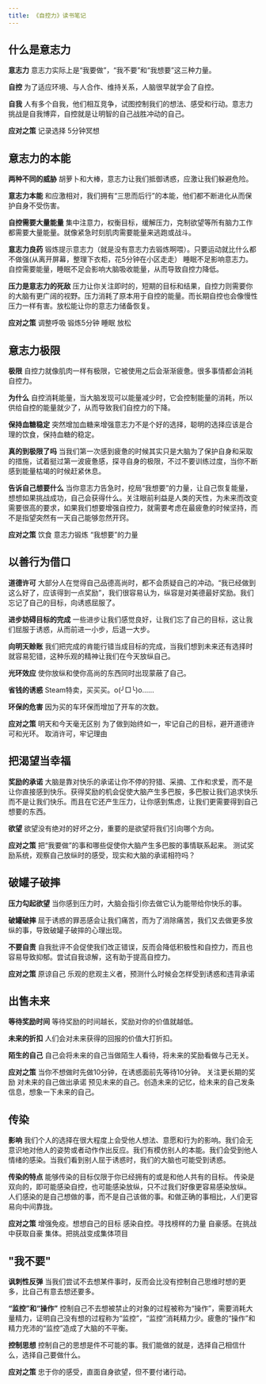 ```yaml
---
title: 《自控力》读书笔记
---
```


## 什么是意志力
**意志力**
意志力实际上是“我要做”，“我不要”和“我想要”这三种力量。

**自控**
为了适应环境、与人合作、维持关系，人脑很早就学会了自控。

**自我**
人有多个自我，他们相互竞争，试图控制我们的想法、感受和行动。意志力挑战是自我博弈，自控就是让明智的自己战胜冲动的自己。

**应对之策**
记录选择
5分钟冥想
## 意志力的本能
**两种不同的威胁**
胡萝卜和大棒，意志力让我们抵御诱惑，应激让我们躲避危险。

**意志力本能**
和应激相对，我们拥有“三思而后行”的本能，他们都不断进化从而保护自身不受伤害。

**自控需要大量能量**
集中注意力，权衡目标，缓解压力，克制欲望等所有脑力工作都需要大量能量。就像紧急时刻肌肉需要能量来逃跑或战斗。

**意志力良药**
锻炼提示意志力（就是没有意志力去锻炼啊喂）。只要运动就比什么都不做强(从离开屏幕，整理下衣柜，花5分钟在小区走走）
睡眠不足影响意志力。自控需要能量，睡眠不足会影响大脑吸收能量，从而导致自控力降低。

**压力是意志力的死敌**
压力让你关注即时的，短期的目标和结果，自控力则需要你的大脑有更广阔的视野。压力消耗了原本用于自控的能量。而长期自控也会像慢性压力一样有害。放松能让你的意志力储备恢复。

**应对之策**
调整呼吸
锻炼5分钟
睡眠
放松
## 意志力极限
**极限**
自控力就像肌肉一样有极限，它被使用之后会渐渐疲惫。很多事情都会消耗自控力。

**为什么**
自控消耗能量，当大脑发现可以能量减少时，它会控制能量的消耗，所以供给自控的能量就少了，从而导致我们自控力的下降。

**保持血糖稳定**
突然增加血糖来增强意志力不是个好的选择，聪明的选择应该是合理的饮食，保持血糖的稳定。

**真的到极限了吗**
当我们第一次感到疲惫的时候其实只是大脑为了保护自身和采取的措施，试着挺过第一波疲惫感，探寻自身的极限，不过不要训练过度，当你不断感到能量枯竭的时候赶紧休息。

**告诉自己想要什么**
当你意志力告急时，挖局“我想要”的力量，让自己恢复能量，想想如果挑战成功，自己会获得什么。关注眼前利益是人类的天性，为未来而改变需要很高的要求，如果我们想要增强自控力，就需要考虑在最疲惫的时候坚持，而不是指望突然有一天自己能够忽然开窍。

**应对之策**
饮食
意志力锻炼
“我想要”的力量
## 以善行为借口
**道德许可**
大部分人在觉得自己品德高尚时，都不会质疑自己的冲动。“我已经做到这么好了，应该得到一点奖励”，我们很容易认为，纵容是对美德最好奖励。我们忘记了自己的目标，向诱惑屈服了。

**进步妨碍目标的完成**
一些进步让我们感觉良好，让我们忘了自己的目标，这让我们屈服于诱惑，从而前进一小步，后退一大步。

**向明天赊账**
我们把完成的肯能行错当成目标的完成，当我们想到未来还有选择时就容易犯错，这种乐观的精神让我们在今天放纵自己。

**光环效应**
使你放纵和使你高尚的东西同时出现蒙蔽了自己。

**省钱的诱惑**
Steam特卖，买买买。o(╯□╰)o……

**环保的危害**
因为买的车环保而增加了开车的次数。

**应对之策**
明天和今天毫无区别
为了做到始终如一，牢记自己的目标，避开道德许可和光环。
取消许可，牢记理由
## 把渴望当幸福
**奖励的承诺**
大脑是靠对快乐的承诺让你不停的狩猎、采摘、工作和求爱，而不是让你直接感到快乐。获得奖励的机会促使大脑产生多巴胺，多巴胺让我们追求快乐而不是让我们快乐。而且在它还产生压力，让你感到焦虑，让我们更需要得到自己想要的东西。

**欲望**
欲望没有绝对的好坏之分，重要的是欲望将我们引向哪个方向。

**应对之策**
把“我要做”的事和哪些促使你大脑产生多巴胺的事情联系起来。
测试奖励系统，观察自己放纵时的感受，现实和大脑的承诺相符吗？

## 破罐子破摔
**压力勾起欲望**
当你感到压力时，大脑会指引你去做它认为能带给你快乐的事。

**破罐破摔**
屈于诱惑的罪恶感会让我们痛苦，而为了消除痛苦，我们又去做更多放纵的事，导致破罐子破摔的心理出现。

**不要自责**
自我批评不会促使我们改正错误，反而会降低积极性和自控力，而且也容易导致抑郁。尝试自我谅解，这有助于提高自控力。

**应对之策**
原谅自己
乐观的悲观主义者，预测什么时候会怎样受到诱惑和违背承诺
## 出售未来
**等待奖励时间**
等待奖励的时间越长，奖励对你的价值就越低。

**未来的折扣**
人们会对未来获得的回报的价值大打折扣。

**陌生的自己**
自己会将未来的自己当做陌生人看待，将未来的奖励看做与己无关。

**应对之策**
当你不想做时先做10分钟，在诱惑面前先等待10分钟。
关注更长期的奖励
对未来的自己做出承诺
预见未来的自己。创造未来的记忆，给未来的自己发条信息，想象一下未来的自己。
## 传染
**影响**
我们个人的选择在很大程度上会受他人想法、意愿和行为的影响。我们会无意识地对他人的姿势或者动作作出反应。我们有模仿别人的本能。我们会受到他人情绪的感染。当我们看到别人屈于诱惑时，我们的大脑也可能受到诱惑。

**传染的特点**
能够传染的目标仅限于你已经拥有的或是和他人共有的目标。
传染是双向的，即可能感染自控，也可能感染放纵，只不过我们好像更容易感染放纵。
人们感染的是自己想做的事，而不是自己该做的事。和做正确的事相比，人们更容易向中间靠拢。

**应对之策**
增强免疫。想想自己的目标
感染自控。寻找榜样的力量
自豪感。在挑战中获取自豪
集体。把挑战变成集体项目
## "我不要"
**讽刺性反弹**
当我们尝试不去想某件事时，反而会比没有控制自己思维时想的更多，比自己有意去想还要多。

**“监控”和“操作”**
 控制自己不去想被禁止的对象的过程被称为“操作”，需要消耗大量精力，证明自己没有想的过程称为“监控”，“监控”消耗精力少。疲惫的“操作”和精力充沛的“监控”造成了大脑的不平衡。

**控制思想**
控制自己的思想是件不可能的事。我们能做的就是，选择自己相信什么，选择自己要做什么。

**应对之策**
忠于你的感受，直面自身欲望，但不要付诸行动。